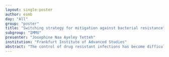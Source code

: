 ```yaml
---
layout: single-poster
author: esmb
day: "All"
group: "poster"
title: "Switching strategy for mitigation against bacterial resistance"
subgroup: "IMMU"
presenter: "Josephine Naa Ayeley Tetteh"
institution: "Frankfurt Institute of Advanced Studies"
abstract: "The control of drug resistant infections has become difficult as there are little to no new drugs being discovered. Using control engineering approaches, we develop strategies aimed at minimizing the appearance of drug-resistant pathogens within the host. With a mathematical model based on a two-strain bacterial population, a switching strategy can be found to ensure the stability of the eradication equilibrium based on the use of a Lyapunov function. Our numerical simulations support the use of this switching strategy for mitigation against bacterial resistance."
---
```

